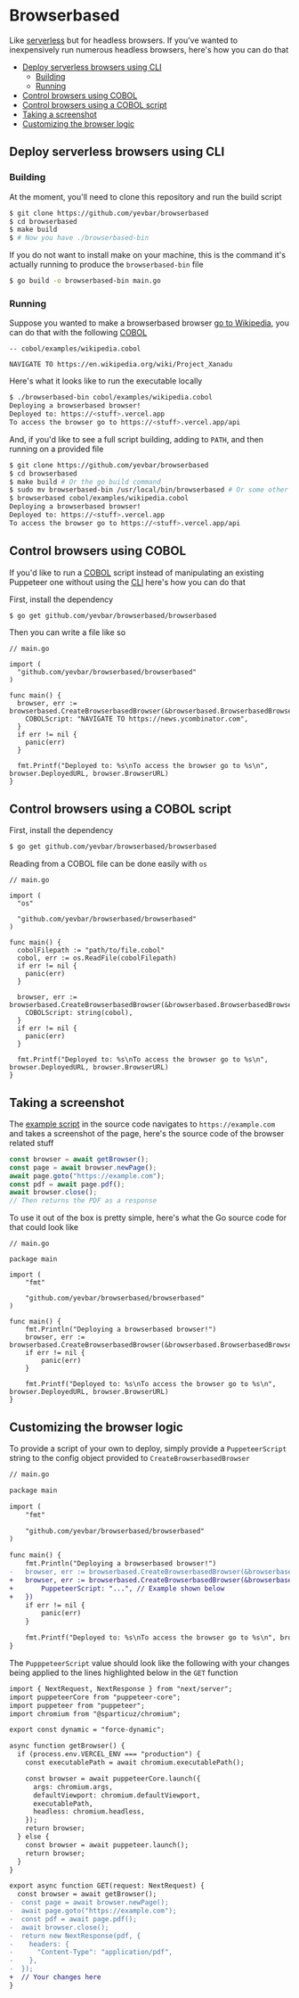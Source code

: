 # Browserbased

Like [serverless](https://www.serverless.com/) but for headless browsers. If you've wanted to inexpensively run numerous headless browsers, here's how you can do that

* [Deploy serverless browsers using CLI](#deploy-serverless-browsers-using-cli)
  * [Building](#building)
  * [Running](#running)
* [Control browsers using COBOL](#control-browsers-using-cobol)
* [Control browsers using a COBOL script](#control-browsers-using-cobol-script)
* [Taking a screenshot](#taking-a-screenshot)
* [Customizing the browser logic](#customizing-the-browser-logic)

## Deploy serverless browsers using CLI

### Building

At the moment, you'll need to clone this repository and run the build script

```bash
$ git clone https://github.com/yevbar/browserbased
$ cd browserbased
$ make build
$ # Now you have ./browserbased-bin
```

If you do not want to install make on your machine, this is the command it's actually running to produce the `browserbased-bin` file

```bash
$ go build -o browserbased-bin main.go
```

### Running

Suppose you wanted to make a browserbased browser [go to Wikipedia](https://github.com/yevbar/browserbased/blob/master/cobol/examples/wikipedia.cobol), you can do that with the following [COBOL](https://github.com/yevbar/browserbased/blob/master/cobol/README.md)

```
-- cobol/examples/wikipedia.cobol

NAVIGATE TO https://en.wikipedia.org/wiki/Project_Xanadu
```

Here's what it looks like to run the executable locally

```bash
$ ./browserbased-bin cobol/examples/wikipedia.cobol
Deploying a browserbased browser!
Deployed to: https://<stuff>.vercel.app
To access the browser go to https://<stuff>.vercel.app/api
```

And, if you'd like to see a full script building, adding to `PATH`, and then running on a provided file

```bash
$ git clone https://github.com/yevbar/browserbased
$ cd browserbased
$ make build # Or the go build command
$ sudo mv browserbased-bin /usr/local/bin/browserbased # Or some other folder listed when you run [echo "$PATH"] in your terminal
$ browserbased cobol/examples/wikipedia.cobol
Deploying a browserbased browser!
Deployed to: https://<stuff>.vercel.app
To access the browser go to https://<stuff>.vercel.app/api
```

## Control browsers using COBOL

If you'd like to run a [COBOL](https://github.com/yevbar/browserbased/blob/master/cobol/README.md) script instead of manipulating an existing Puppeteer one without using the [CLI](#building) here's how you can do that

First, install the dependency

```bash
$ go get github.com/yevbar/browserbased/browserbased
```

Then you can write a file like so

```golang
// main.go

import (
  "github.com/yevbar/browserbased/browserbased"
)

func main() {
  browser, err := browserbased.CreateBrowserbasedBrowser(&browserbased.BrowserbasedBrowserConfig{
    COBOLScript: "NAVIGATE TO https://news.ycombinator.com",
  }
  if err != nil {
    panic(err)
  }

  fmt.Printf("Deployed to: %s\nTo access the browser go to %s\n", browser.DeployedURL, browser.BrowserURL)
}
```

## Control browsers using a COBOL script

First, install the dependency

```bash
$ go get github.com/yevbar/browserbased/browserbased
```

Reading from a COBOL file can be done easily with `os`

```golang
// main.go

import (
  "os"

  "github.com/yevbar/browserbased/browserbased"
)

func main() {
  cobolFilepath := "path/to/file.cobol"
  cobol, err := os.ReadFile(cobolFilepath)
  if err != nil {
    panic(err)
  }

  browser, err := browserbased.CreateBrowserbasedBrowser(&browserbased.BrowserbasedBrowserConfig{
    COBOLScript: string(cobol),
  }
  if err != nil {
    panic(err)
  }

  fmt.Printf("Deployed to: %s\nTo access the browser go to %s\n", browser.DeployedURL, browser.BrowserURL)
}
```

## Taking a screenshot

The [example script](https://github.com/yevbar/browserbased/blob/master/browserbased/example.go) in the source code navigates to `https://example.com` and takes a screenshot of the page, here's the source code of the browser related stuff

```javascript
const browser = await getBrowser();
const page = await browser.newPage();
await page.goto("https://example.com");
const pdf = await page.pdf();
await browser.close();
// Then returns the PDF as a response
```

To use it out of the box is pretty simple, here's what the Go source code for that could look like

```golang
// main.go

package main

import (
	"fmt"

	"github.com/yevbar/browserbased/browserbased"
)

func main() {
	fmt.Println("Deploying a browserbased browser!")
	browser, err := browserbased.CreateBrowserbasedBrowser(&browserbased.BrowserbasedBrowserConfig{})
	if err != nil {
		panic(err)
	}

	fmt.Printf("Deployed to: %s\nTo access the browser go to %s\n", browser.DeployedURL, browser.BrowserURL)
}
```

## Customizing the browser logic

To provide a script of your own to deploy, simply provide a `PuppeteerScript` string to the config object provided to `CreateBrowserbasedBrowser`

```diff
// main.go

package main

import (
	"fmt"

	"github.com/yevbar/browserbased/browserbased"
)

func main() {
	fmt.Println("Deploying a browserbased browser!")
-	browser, err := browserbased.CreateBrowserbasedBrowser(&browserbased.BrowserbasedBrowserConfig{})
+	browser, err := browserbased.CreateBrowserbasedBrowser(&browserbased.BrowserbasedBrowserConfig{
+		PuppeteerScript: "...", // Example shown below
+	})
	if err != nil {
		panic(err)
	}

	fmt.Printf("Deployed to: %s\nTo access the browser go to %s\n", browser.DeployedURL, browser.BrowserURL)
}
```

The `PupppeteerScript` value should look like the following with your changes being applied to the lines highlighted below in the `GET` function

```diff
import { NextRequest, NextResponse } from "next/server";
import puppeteerCore from "puppeteer-core";
import puppeteer from "puppeteer";
import chromium from "@sparticuz/chromium";

export const dynamic = "force-dynamic";

async function getBrowser() {
  if (process.env.VERCEL_ENV === "production") {
    const executablePath = await chromium.executablePath();

    const browser = await puppeteerCore.launch({
      args: chromium.args,
      defaultViewport: chromium.defaultViewport,
      executablePath,
      headless: chromium.headless,
    });
    return browser;
  } else {
    const browser = await puppeteer.launch();
    return browser;
  }
}

export async function GET(request: NextRequest) {
  const browser = await getBrowser();
-  const page = await browser.newPage();
-  await page.goto("https://example.com");
-  const pdf = await page.pdf();
-  await browser.close();
-  return new NextResponse(pdf, {
-    headers: {
-      "Content-Type": "application/pdf",
-    },
-  });
+  // Your changes here
}
```
